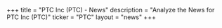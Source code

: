 +++
title = "PTC Inc (PTC) - News"
description = "Analyze the News for PTC Inc (PTC)"
ticker = "PTC"
layout = "news"
+++

